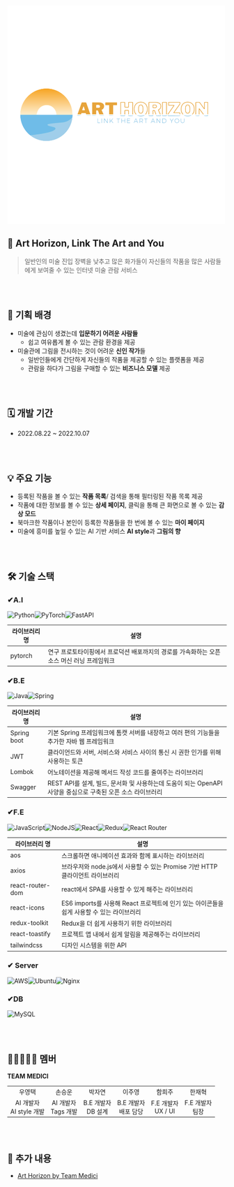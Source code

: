 ![ArtHorizon_Logo](ArtHorizon_Logo.png)



## 🎨 Art Horizon, Link The Art and You

> 일반인의 미술 진입 장벽을 낮추고 많은 화가들이 자신들의 작품을 많은 사람들에게 보여줄 수 있는 인터넷 미술 관람 서비스

<br><br>

## 📜 기획 배경

- 미술에 관심이 생겼는데 **입문하기 어려운 사람들**
  - 쉽고 여유롭게 볼 수 있는 관람 환경을 제공
- 미술관에 그림을 전시하는 것이 어려운 **신인 작가**들
  - 일반인들에게 간단하게 자신들의 작품을 제공할 수 있는 플랫폼을 제공
  - 관람을 하다가 그림을 구매할 수 있는 **비즈니스 모델** 제공

<br><br>

## 🗓 개발 기간

- 2022.08.22 ~ 2022.10.07

<br><br>

## 💡 주요 기능

- 등록된 작품을 볼 수 있는 **작품 목록**/ 검색을 통해 필터링된 작품 목록 제공
- 작품에 대한 정보를 볼 수 있는 **상세 페이지**, 클릭을 통해 큰 화면으로 볼 수 있는 **감상 모드**
- 북마크한 작품이나 본인이 등록한 작품들을 한 번에 볼 수 있는 **마이 페이지**
- 미술에 흥미를 높일 수 있는 AI 기반 서비스 **AI style**과 **그림의 향**

<br><br>

## 🛠 기술 스택

### ✔A.I 

![Python](https://img.shields.io/badge/python-3670A0?style=for-the-badge&logo=python&logoColor=ffdd54)![PyTorch](https://img.shields.io/badge/PyTorch-%23EE4C2C.svg?style=for-the-badge&logo=PyTorch&logoColor=white)![FastAPI](https://img.shields.io/badge/FastAPI-005571?style=for-the-badge&logo=fastapi)

| 라이브러리 명 | 설명                                                         |
| ------------- | ------------------------------------------------------------ |
| pytorch       | 연구 프로토타이핑에서 프로덕션 배포까지의 경로를 가속화하는 오픈 소스 머신 러닝 프레임워크 |



### ✔B.E

![Java](https://img.shields.io/badge/java-%23ED8B00.svg?style=for-the-badge&logo=java&logoColor=white)![Spring](https://img.shields.io/badge/springboot-%236DB33F.svg?style=for-the-badge&logo=spring&logoColor=white)

| 라이브러리 명 | 설명                                                         |
| ------------- | ------------------------------------------------------------ |
| Spring boot   | 기본 Spring 프레임워크에 톰캣 서버를 내장하고 여러 편의 기능들을 추가한 자바 웹 프레임워크 |
| JWT           | 클라이언드와 서버, 서비스와 서비스 사이의 통신 시 권한 인가를 위해 사용하는 토큰 |
| Lombok        | 어노테이션을 제공해 메서드 작성 코드를 줄여주는 라이브러리   |
| Swagger       | REST API를 설계, 빌드, 문서화 및 사용하는데 도움이 되는 OpenAPI사양을 중심으로 구축된 오픈 소스 라이브러리 |



### ✔F.E

![JavaScript](https://img.shields.io/badge/javascript-%23323330.svg?style=for-the-badge&logo=javascript&logoColor=%23F7DF1E)![NodeJS](https://img.shields.io/badge/node.js-6DA55F?style=for-the-badge&logo=node.js&logoColor=white)![React](https://img.shields.io/badge/react-%2320232a.svg?style=for-the-badge&logo=react&logoColor=%2361DAFB)![Redux](https://img.shields.io/badge/redux-%23593d88.svg?style=for-the-badge&logo=redux&logoColor=white)![React Router](https://img.shields.io/badge/React_Router-CA4245?style=for-the-badge&logo=react-router&logoColor=white)

| 라이브러리 명    | 설명                                                         |
| ---------------- | ------------------------------------------------------------ |
| aos              | 스크롤하면 애니메이션 효과와 함께 표시하는 라이브러리        |
| axios            | 브라우저와 node.js에서 사용할 수 있는 Promise 기반 HTTP 클라이언트 라이브러리 |
| react-router-dom | react에서 SPA를 사용할 수 있게 해주는 라이브러리             |
| react-icons      | ES6 imports를 사용해 React 프로젝트에 인기 있는 아이콘들을 쉽게 사용할 수 있는 라이브러리 |
| redux-toolkit    | Redux을 더 쉽게 사용하기 위한 라이브러리                     |
| react-toastify   | 프로젝트 앱 내에서 쉽게 알림을 제공해주는 라이브러리         |
| tailwindcss      | 디자인 시스템을 위한 API                                     |



### ✔ Server

![AWS](https://img.shields.io/badge/AWS_EC2-%23FF9900.svg?style=for-the-badge&logo=amazon-aws&logoColor=white)![Ubuntu](https://img.shields.io/badge/Ubuntu-E95420?style=for-the-badge&logo=ubuntu&logoColor=white)![Nginx](https://img.shields.io/badge/nginx-%23009639.svg?style=for-the-badge&logo=nginx&logoColor=white)



### ✔DB

 ![MySQL](https://img.shields.io/badge/mysql-%2300f.svg?style=for-the-badge&logo=mysql&logoColor=white)

<br><br>

## 🧑🏻‍🤝‍🧑🏻 멤버

**TEAM MEDICI**

|||||||
|:---:|:---:|:---:|:---:|:---:|:---:|
|우영택|손승운|박자연|이주영|함희주|한재혁|
|AI 개발자<br> AI style 개발|AI 개발자<br/>Tags 개발|B.E 개발자<br/>DB 설계|B.E 개발자<br/> 배포 담당|F.E 개발자<br/> UX / UI|F.E 개발자<br/>팀장|

<br><br>

## 🔗 추가 내용

- [Art Horizon by Team Medici](https://www.notion.so/Art-Horizon-d302eafedebd41739669948d252c5567)

